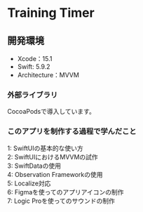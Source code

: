 # Training Timer
## 開発環境
- Xcode：15.1
- Swift: 5.9.2 
- Architecture：MVVM

### 外部ライブラリ
CocoaPodsで導入しています。

### このアプリを制作する過程で学んだこと
1: SwiftUIの基本的な使い方  
2: SwiftUIにおけるMVVMの試作  
3: SwiftDataの使用  
4: Observation Frameworkの使用  
5: Localize対応  
6: Figmaを使ってのアプリアイコンの制作  
7: Logic Proを使ってのサウンドの制作
